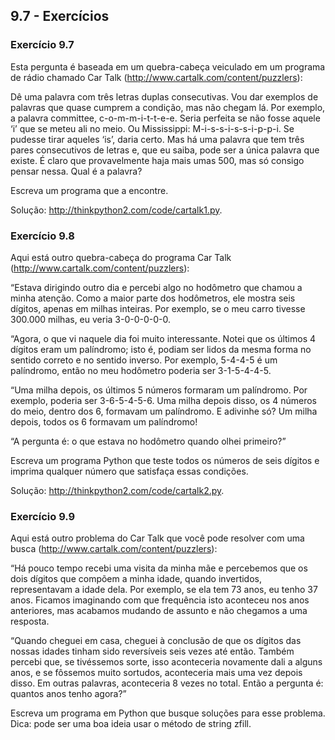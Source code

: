 ## 9.7 - Exercícios

### Exercício 9.7

Esta pergunta é baseada em um quebra-cabeça veiculado em um programa de rádio chamado Car Talk (http://www.cartalk.com/content/puzzlers):

Dê uma palavra com três letras duplas consecutivas. Vou dar exemplos de palavras que quase cumprem a condição, mas não chegam lá. Por exemplo, a palavra committee, c-o-m-m-i-t-t-e-e. Seria perfeita se não fosse aquele ‘i’ que se meteu ali no meio. Ou Mississippi: M-i-s-s-i-s-s-i-p-p-i. Se pudesse tirar aqueles ‘is’, daria certo. Mas há uma palavra que tem três pares consecutivos de letras e, que eu saiba, pode ser a única palavra que existe. É claro que provavelmente haja mais umas 500, mas só consigo pensar nessa. Qual é a palavra?

Escreva um programa que a encontre.

Solução: http://thinkpython2.com/code/cartalk1.py.

### Exercício 9.8

Aqui está outro quebra-cabeça do programa Car Talk (http://www.cartalk.com/content/puzzlers):

“Estava dirigindo outro dia e percebi algo no hodômetro que chamou a minha atenção. Como a maior parte dos hodômetros, ele mostra seis dígitos, apenas em milhas inteiras. Por exemplo, se o meu carro tivesse 300.000 milhas, eu veria 3-0-0-0-0-0.

“Agora, o que vi naquele dia foi muito interessante. Notei que os últimos 4 dígitos eram um palíndromo; isto é, podiam ser lidos da mesma forma no sentido correto e no sentido inverso. Por exemplo, 5-4-4-5 é um palíndromo, então no meu hodômetro poderia ser 3-1-5-4-4-5.

“Uma milha depois, os últimos 5 números formaram um palíndromo. Por exemplo, poderia ser 3-6-5-4-5-6. Uma milha depois disso, os 4 números do meio, dentro dos 6, formavam um palíndromo. E adivinhe só? Um milha depois, todos os 6 formavam um palíndromo!

“A pergunta é: o que estava no hodômetro quando olhei primeiro?”

Escreva um programa Python que teste todos os números de seis dígitos e imprima qualquer número que satisfaça essas condições.

Solução: http://thinkpython2.com/code/cartalk2.py.

### Exercício 9.9

Aqui está outro problema do Car Talk que você pode resolver com uma busca (http://www.cartalk.com/content/puzzlers):

“Há pouco tempo recebi uma visita da minha mãe e percebemos que os dois dígitos que compõem a minha idade, quando invertidos, representavam a idade dela. Por exemplo, se ela tem 73 anos, eu tenho 37 anos. Ficamos imaginando com que frequência isto aconteceu nos anos anteriores, mas acabamos mudando de assunto e não chegamos a uma resposta.

“Quando cheguei em casa, cheguei à conclusão de que os dígitos das nossas idades tinham sido reversíveis seis vezes até então. Também percebi que, se tivéssemos sorte, isso aconteceria novamente dali a alguns anos, e se fôssemos muito sortudos, aconteceria mais uma vez depois disso. Em outras palavras, aconteceria 8 vezes no total. Então a pergunta é: quantos anos tenho agora?”

Escreva um programa em Python que busque soluções para esse problema. Dica: pode ser uma boa ideia usar o método de string zfill.
